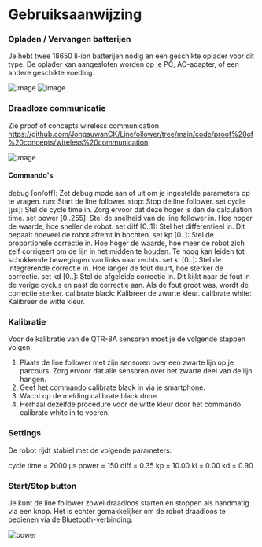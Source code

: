 # Gebruiksaanwijzing

### Opladen / Vervangen batterijen
Je hebt twee 18650 li-ion batterijen nodig en een geschikte oplader voor dit type. De oplader kan aangesloten worden op je PC, AC-adapter, of een andere geschikte voeding.

![image](https://github.com/user-attachments/assets/6cc207ea-a630-431f-9ad1-37104d55f0fa)
![image](https://github.com/user-attachments/assets/0afe87f1-53f3-420a-acf9-aef7903ab597)

### Draadloze communicatie
Zie proof of concepts wireless communication
https://github.com/JongsuwanCK/Linefollower/tree/main/code/proof%20of%20concepts/wireless%20communication

![image](https://github.com/user-attachments/assets/d25d12cd-fcf0-4235-b84d-1e9d849035ae)



#### Commando's
debug [on/off]: Zet debug mode aan of uit om je ingestelde parameters op te vragen.
run: Start de line follower.
stop: Stop de line follower.
set cycle [µs]: Stel de cycle time in. Zorg ervoor dat deze hoger is dan de calculation time.
set power [0..255]: Stel de snelheid van de line follower in. Hoe hoger de waarde, hoe sneller de robot.
set diff [0..1]: Stel het differentieel in. Dit bepaalt hoeveel de robot afremt in bochten.
set kp [0..]: Stel de proportionele correctie in. Hoe hoger de waarde, hoe meer de robot zich zelf corrigeert om de lijn in het midden te houden. Te hoog kan leiden tot schokkende bewegingen van links naar rechts.
set ki [0..]: Stel de integrerende correctie in. Hoe langer de fout duurt, hoe sterker de correctie.
set kd [0..]: Stel de afgeleide correctie in. Dit kijkt naar de fout in de vorige cyclus en past de correctie aan. Als de fout groot was, wordt de correctie sterker.
calibrate black: Kalibreer de zwarte kleur.
calibrate white: Kalibreer de witte kleur.

### Kalibratie
Voor de kalibratie van de QTR-8A sensoren moet je de volgende stappen volgen:

1. Plaats de line follower met zijn sensoren over een zwarte lijn op je parcours. Zorg ervoor dat alle sensoren over het zwarte deel van de lijn hangen.
2. Geef het commando calibrate black in via je smartphone.
3. Wacht op de melding calibrate black done.
4. Herhaal dezelfde procedure voor de witte kleur door het commando calibrate white in te voeren.

### Settings
De robot rijdt stabiel met de volgende parameters:

cycle time = 2000 µs
power = 150
diff = 0.35
kp = 10.00
ki = 0.00
kd = 0.90

### Start/Stop button
Je kunt de line follower zowel draadloos starten en stoppen als handmatig via een knop. Het is echter gemakkelijker om de robot draadloos te bedienen via de Bluetooth-verbinding.

![power](https://github.com/user-attachments/assets/81607dc4-aa71-4108-b858-470b9792114c)

